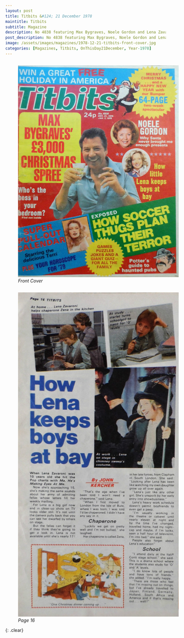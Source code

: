 ```yaml
---
layout: post
title: Titbits &#124; 21 December 1978
maintitle: Titbits
subtitle: Magazine
description: No 4838 featuring Max Bygraves, Noele Gordon and Lena Zavaroni Front cover and one page article inside. Lena reveals that she doesn't have time for boyfriends as she usually works to about 11pm, although she has many friends at the Italia Conti stage school.
post_description: No 4838 featuring Max Bygraves, Noele Gordon and Lena Zavaroni Front cover and one page article inside. Lena reveals that she doesn't have time for boyfriends as she usually works to about 11pm, although she has many friends at the Italia Conti stage school.
image: /assets/images/magazines/1978-12-21-titbits-front-cover.jpg
categories: [Magazines, Titbits, OnThisDay21December, Year-1978]
---
```


<figure class="fig1">
<a href="/assets/images/magazines/1978-12-21-titbits-front-cover.jpg"><img src="/assets/images/magazines/1978-12-21-titbits-front-cover.jpg" class="width zoom-in"></a>
<cite>Front Cover</cite>
</figure>

<figure class="fig2">
<a href="/assets/images/magazines/1978-12-21-titbits-page-16.jpg"><img src="/assets/images/magazines/1978-12-21-titbits-page-16.jpg" class="width zoom-in"></a>
<cite>Page 16</cite>
</figure>

<br />{: .clear}

<style>
.width {width:auto; height:586.49px;}
.fig1 {float:left; width:auto; height:586.49px;}

.fig2 {float:right; width:auto; height:586.49px;}

@media screen and (orientation:portrait) {
.width {width 100%; height:auto;}
.fig1, .fig2 {float:left; width:100%; height:auto;}
}
</style>

